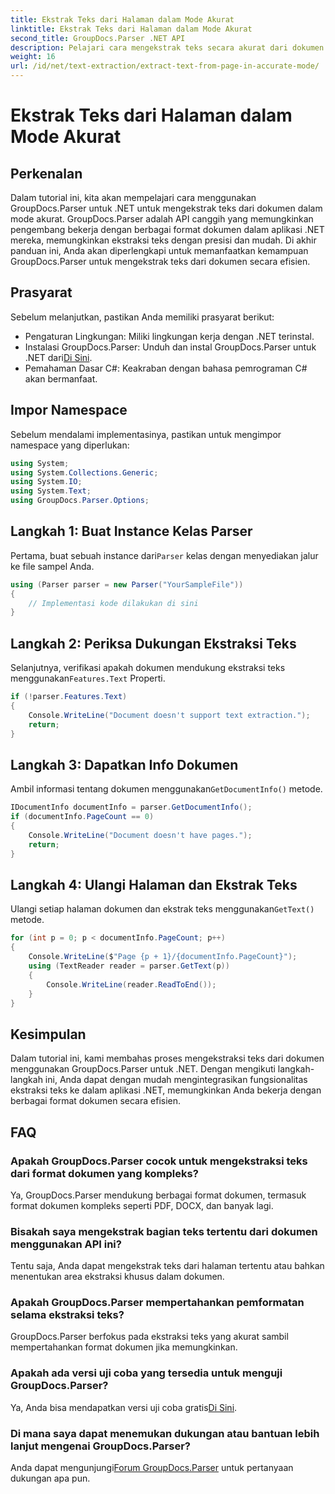 ```yaml
---
title: Ekstrak Teks dari Halaman dalam Mode Akurat
linktitle: Ekstrak Teks dari Halaman dalam Mode Akurat
second_title: GroupDocs.Parser .NET API
description: Pelajari cara mengekstrak teks secara akurat dari dokumen menggunakan GroupDocs.Parser untuk .NET dalam tutorial komprehensif ini.
weight: 16
url: /id/net/text-extraction/extract-text-from-page-in-accurate-mode/
---
```


# Ekstrak Teks dari Halaman dalam Mode Akurat

## Perkenalan
Dalam tutorial ini, kita akan mempelajari cara menggunakan GroupDocs.Parser untuk .NET untuk mengekstrak teks dari dokumen dalam mode akurat. GroupDocs.Parser adalah API canggih yang memungkinkan pengembang bekerja dengan berbagai format dokumen dalam aplikasi .NET mereka, memungkinkan ekstraksi teks dengan presisi dan mudah. Di akhir panduan ini, Anda akan diperlengkapi untuk memanfaatkan kemampuan GroupDocs.Parser untuk mengekstrak teks dari dokumen secara efisien.
## Prasyarat
Sebelum melanjutkan, pastikan Anda memiliki prasyarat berikut:
- Pengaturan Lingkungan: Miliki lingkungan kerja dengan .NET terinstal.
-  Instalasi GroupDocs.Parser: Unduh dan instal GroupDocs.Parser untuk .NET dari[Di Sini](https://releases.groupdocs.com/parser/net/).
- Pemahaman Dasar C#: Keakraban dengan bahasa pemrograman C# akan bermanfaat.
## Impor Namespace
Sebelum mendalami implementasinya, pastikan untuk mengimpor namespace yang diperlukan:
```csharp
using System;
using System.Collections.Generic;
using System.IO;
using System.Text;
using GroupDocs.Parser.Options;
```
## Langkah 1: Buat Instance Kelas Parser
 Pertama, buat sebuah instance dari`Parser` kelas dengan menyediakan jalur ke file sampel Anda.
```csharp
using (Parser parser = new Parser("YourSampleFile"))
{
    // Implementasi kode dilakukan di sini
}
```
## Langkah 2: Periksa Dukungan Ekstraksi Teks
 Selanjutnya, verifikasi apakah dokumen mendukung ekstraksi teks menggunakan`Features.Text` Properti.
```csharp
if (!parser.Features.Text)
{
    Console.WriteLine("Document doesn't support text extraction.");
    return;
}
```
## Langkah 3: Dapatkan Info Dokumen
 Ambil informasi tentang dokumen menggunakan`GetDocumentInfo()` metode.
```csharp
IDocumentInfo documentInfo = parser.GetDocumentInfo();
if (documentInfo.PageCount == 0)
{
    Console.WriteLine("Document doesn't have pages.");
    return;
}
```
## Langkah 4: Ulangi Halaman dan Ekstrak Teks
 Ulangi setiap halaman dokumen dan ekstrak teks menggunakan`GetText()` metode.
```csharp
for (int p = 0; p < documentInfo.PageCount; p++)
{
    Console.WriteLine($"Page {p + 1}/{documentInfo.PageCount}");
    using (TextReader reader = parser.GetText(p))
    {
        Console.WriteLine(reader.ReadToEnd());
    }
}
```
## Kesimpulan
Dalam tutorial ini, kami membahas proses mengekstraksi teks dari dokumen menggunakan GroupDocs.Parser untuk .NET. Dengan mengikuti langkah-langkah ini, Anda dapat dengan mudah mengintegrasikan fungsionalitas ekstraksi teks ke dalam aplikasi .NET, memungkinkan Anda bekerja dengan berbagai format dokumen secara efisien.

## FAQ
### Apakah GroupDocs.Parser cocok untuk mengekstraksi teks dari format dokumen yang kompleks?
Ya, GroupDocs.Parser mendukung berbagai format dokumen, termasuk format dokumen kompleks seperti PDF, DOCX, dan banyak lagi.
### Bisakah saya mengekstrak bagian teks tertentu dari dokumen menggunakan API ini?
Tentu saja, Anda dapat mengekstrak teks dari halaman tertentu atau bahkan menentukan area ekstraksi khusus dalam dokumen.
### Apakah GroupDocs.Parser mempertahankan pemformatan selama ekstraksi teks?
GroupDocs.Parser berfokus pada ekstraksi teks yang akurat sambil mempertahankan format dokumen jika memungkinkan.
### Apakah ada versi uji coba yang tersedia untuk menguji GroupDocs.Parser?
 Ya, Anda bisa mendapatkan versi uji coba gratis[Di Sini](https://releases.groupdocs.com/).
### Di mana saya dapat menemukan dukungan atau bantuan lebih lanjut mengenai GroupDocs.Parser?
 Anda dapat mengunjungi[Forum GroupDocs.Parser](https://forum.groupdocs.com/c/parser/17) untuk pertanyaan dukungan apa pun.